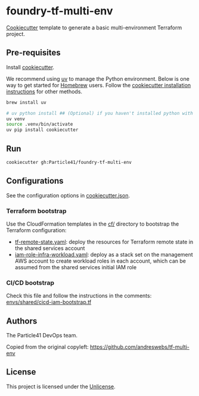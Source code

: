 # foundry-tf-multi-env

[Cookiecutter](https://www.cookiecutter.io/) template to generate a basic multi-environment Terraform project.

## Pre-requisites

Install [cookiecutter](https://cookiecutter.readthedocs.io/en/stable).

We recommend using [uv](https://docs.astral.sh/uv/) to manage the Python environment. Below is one way to get started for [Homebrew](https://brew.sh) users. Follow the [cookiecutter installation instructions](https://cookiecutter.readthedocs.io/en/stable/installation.html) for other methods.

```sh
brew install uv
```

```sh
# uv python install ## (Optional) if you haven't installed python with uv yet
uv venv
source .venv/bin/activate
uv pip install cookiecutter
```

## Run

```sh
cookiecutter gh:Particle41/foundry-tf-multi-env
```

## Configurations

See the configuration options in [cookiecutter.json](cookiecutter.json).

### Terraform bootstrap

Use the CloudFormation templates in the [cf/]({{cookiecutter.project_name}}/cf) directory to bootstrap the Terraform configuration:

- [tf-remote-state.yaml]({{cookiecutter.project_name}}/cf/tf-remote-state.yaml): deploy the resources for Terraform remote state in the shared services account
- [iam-role-infra-workload.yaml]({{cookiecutter.project_name}}/cf/iam-role-infra-workload.yaml): deploy as a stack set on the management AWS account to create workload roles in each account, which can be assumed from the shared services initial IAM role

### CI/CD bootstrap

Check this file and follow the instructions in the comments: [envs/shared/cicd-iam-bootstrap.tf]({{cookiecutter.project_name}}/envs/shared/cicd-iam-bootstrap.tf)

## Authors

The Particle41 DevOps team.

Copied from the original copyleft: <https://github.com/andreswebs/tf-multi-env>

## License

This project is licensed under the [Unlicense](UNLICENSE.md).
